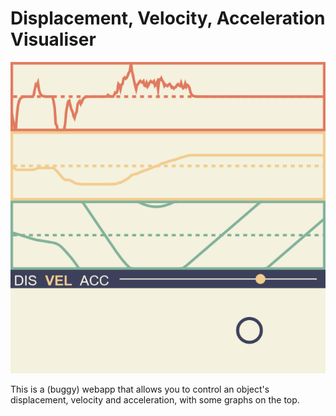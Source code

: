 # Displacement, Velocity, Acceleration Visualiser

![](./md_images/README0.png)

This is a (buggy) webapp that allows you to control an object's displacement, velocity and acceleration, with some graphs on the top.